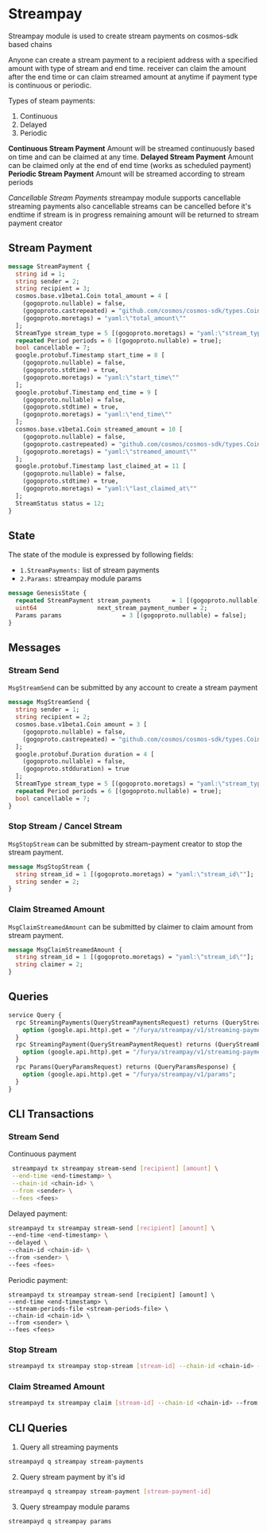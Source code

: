 # Streampay
Streampay module is used to create stream payments on cosmos-sdk based chains

Anyone can create a stream payment to a recipient address with a specified amount with type of stream and end time.
receiver can claim the amount after the end time or can claim streamed amount at anytime if payment type is continuous or periodic.

Types of steam payments:
1. Continuous
2. Delayed
3. Periodic

**Continuous Stream Payment**
  Amount will be streamed continuously based on time and can be claimed at any time.
**Delayed Stream Payment**
  Amount can be claimed only at the end of end time (works as scheduled payment)
**Periodic Stream Payment**
  Amount will be streamed according to stream periods

_Cancellable Stream Payments_
 streampay module supports cancellable streaming payments also cancellable streams can be cancelled before it's endtime
 if stream is in progress remaining amount will be returned to stream payment creator

## Stream Payment
```protobuf
message StreamPayment {
  string id = 1;
  string sender = 2;
  string recipient = 3;
  cosmos.base.v1beta1.Coin total_amount = 4 [
    (gogoproto.nullable) = false,
    (gogoproto.castrepeated) = "github.com/cosmos/cosmos-sdk/types.Coin",
    (gogoproto.moretags) = "yaml:\"total_amount\""
  ];
  StreamType stream_type = 5 [(gogoproto.moretags) = "yaml:\"stream_type\""];
  repeated Period periods = 6 [(gogoproto.nullable) = true];
  bool cancellable = 7;
  google.protobuf.Timestamp start_time = 8 [
    (gogoproto.nullable) = false,
    (gogoproto.stdtime) = true,
    (gogoproto.moretags) = "yaml:\"start_time\""
  ];
  google.protobuf.Timestamp end_time = 9 [
    (gogoproto.nullable) = false,
    (gogoproto.stdtime) = true,
    (gogoproto.moretags) = "yaml:\"end_time\""
  ];
  cosmos.base.v1beta1.Coin streamed_amount = 10 [
    (gogoproto.nullable) = false,
    (gogoproto.castrepeated) = "github.com/cosmos/cosmos-sdk/types.Coin",
    (gogoproto.moretags) = "yaml:\"streamed_amount\""
  ];
  google.protobuf.Timestamp last_claimed_at = 11 [
    (gogoproto.nullable) = false,
    (gogoproto.stdtime) = true,
    (gogoproto.moretags) = "yaml:\"last_claimed_at\""
  ];
  StreamStatus status = 12;
}
```

## State
The state of the module is expressed by following fields:

- `1.StreamPayments:` list of stream payments
- `2.Params:` streampay module params

```protobuf
message GenesisState {
  repeated StreamPayment stream_payments      = 1 [(gogoproto.nullable) = false];
  uint64                 next_stream_payment_number = 2;
  Params params                 = 3 [(gogoproto.nullable) = false];
}
```

## Messages 

### Stream Send
`MsgStreamSend` can be submitted by any account to create a stream payment 
```protobuf
message MsgStreamSend {
  string sender = 1;
  string recipient = 2;
  cosmos.base.v1beta1.Coin amount = 3 [
    (gogoproto.nullable) = false,
    (gogoproto.castrepeated) = "github.com/cosmos/cosmos-sdk/types.Coin"
  ];
  google.protobuf.Duration duration = 4 [
    (gogoproto.nullable) = false,
    (gogoproto.stdduration) = true
  ];
  StreamType stream_type = 5 [(gogoproto.moretags) = "yaml:\"stream_type\""];
  repeated Period periods = 6 [(gogoproto.nullable) = true];
  bool cancellable = 7;
}
```
### Stop Stream / Cancel Stream
`MsgStopStream` can be submitted by stream-payment creator to stop the stream payment.
```protobuf
message MsgStopStream {
  string stream_id = 1 [(gogoproto.moretags) = "yaml:\"stream_id\""];
  string sender = 2;
}
```

### Claim Streamed Amount
`MsgClaimStreamedAmount` can be submitted by claimer to claim amount from stream payment.
```protobuf
message MsgClaimStreamedAmount {
  string stream_id = 1 [(gogoproto.moretags) = "yaml:\"stream_id\""];
  string claimer = 2;
}
```
## Queries
```protobuf
service Query {
  rpc StreamingPayments(QueryStreamPaymentsRequest) returns (QueryStreamPaymentsResponse) {
    option (google.api.http).get = "/furya/streampay/v1/streaming-payments";
  }
  rpc StreamingPayment(QueryStreamPaymentRequest) returns (QueryStreamPaymentResponse) {
    option (google.api.http).get = "/furya/streampay/v1/streaming-payments/{id}";
  }
  rpc Params(QueryParamsRequest) returns (QueryParamsResponse) {
    option (google.api.http).get = "/furya/streampay/v1/params";
  }
}
```

## CLI Transactions

### Stream Send
Continuous payment
```bash
 streampayd tx streampay stream-send [recipient] [amount] \
 --end-time <end-timestamp> \
 --chain-id <chain-id> \
 --from <sender> \
 --fees <fees>
```

Delayed payment:
```bash
streampayd tx streampay stream-send [recipient] [amount] \
--end-time <end-timestamp> \
--delayed \
--chain-id <chain-id> \
--from <sender> \
--fees <fees>
```
Periodic payment:
```shell
streampayd tx streampay stream-send [recipient] [amount] \
--end-time <end-timestamp> \
--stream-periods-file <stream-periods-file> \
--chain-id <chain-id> \
--from <sender> \
--fees <fees>
```

### Stop Stream
```bash
streampayd tx streampay stop-stream [stream-id] --chain-id <chain-id> --from <sender> --fees <fees>
```
### Claim Streamed Amount
```bash
streampayd tx streampay claim [stream-id] --chain-id <chain-id> --from <sender> --fees <fees>
```

## CLI Queries
1. Query all streaming payments
```bash
streampayd q streampay stream-payments
```
2. Query stream payment by it's id
```bash
streampayd q streampay stream-payment [stream-payment-id]
```
3. Query streampay module params
```bash
streampayd q streampay params
```
